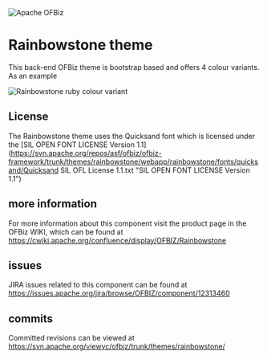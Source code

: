 <img src="http://ofbiz.apache.org/images/OFBiz-logo.png" alt="Apache OFBiz" />

# Rainbowstone theme
This back-end OFBiz theme is bootstrap based and offers 4 colour variants. As an example

<img src="http://svn.apache.org/repos/asf/ofbiz/ofbiz-framework/trunk/themes/rainbowstone/webapp/rainbowstone/images/themeRuby.png" alt="Rainbowstone ruby colour variant" />

## License
The Rainbowstone theme uses the Quicksand font which is licensed under the [SIL OPEN FONT LICENSE Version 1.1](https://svn.apache.org/repos/asf/ofbiz/ofbiz-framework/trunk/themes/rainbowstone/webapp/rainbowstone/fonts/quicksand/Quicksand SIL OFL License 1.1.txt "SIL OPEN FONT LICENSE Version 1.1")

## more information
For more information about this component visit the product page in the OFBiz WIKI, 
which can be found at https://cwiki.apache.org/confluence/display/OFBIZ/Rainbowstone

## issues
JIRA issues related to this component can be found at https://issues.apache.org/jira/browse/OFBIZ/component/12313460

## commits
Committed revisions can be viewed at https://svn.apache.org/viewvc/ofbiz/trunk/themes/rainbowstone/
  